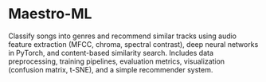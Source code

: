 # Maestro-ML
Classify songs into genres and recommend similar tracks using audio feature extraction (MFCC, chroma, spectral contrast), deep neural networks in PyTorch, and content-based similarity search. Includes data preprocessing, training pipelines, evaluation metrics, visualization (confusion matrix, t-SNE), and a simple recommender system.
